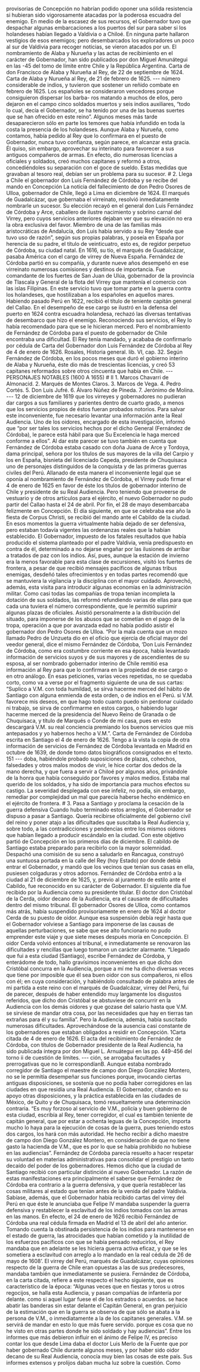 provisorias de Concepción no habrían podido oponer una sólida resistencia si hubieran sido vigorosamente atacadas por la poderosa escuadra del enemigo. En medio de la escasez de sus recursos, el Gobernador tuvo que despachar algunas embarcaciones a los puertos del sur para saber si los holandeses habían llegado a Valdivia o a Chiloé. En ninguna parte hallaron vestigios de esos enemigos; pero desembarcados los exploradores un poco al sur de Valdivia para recoger noticias, se vieron atacados por un. El nombramiento de Alaba y Nurueña y las actas de recibimiento en el carácter de Gobernador, han sido publicados por don Miguel Amunátegui en las -45 del tomo de límite entre Chile y la República Argentina. Carta de don Francisco de Alaba y Nurueña al Rey, de 22 de septiembre de 1624. Carta de Alaba y Nurueña al Rey, de 21 de febrero de 1625. --- número considerable de indios, y tuvieron que sostener un reñido combate en febrero de 1625. Los españoles se consideraron vencedores porque consiguieron dispersar los barba- ros matando a muchos de ellos, pero dejaron en el campo cinco soldados muertos y seis indios auxiliares, “todo lo cual, decía el Gobernador, se ha tenido por una de las buenas suertes que se han ofrecido en este reino”. Algunos meses más tarde desaparecieron sólo en parte los temores que había infundido en toda la costa la presencia de los holandeses. Aunque Alaba y Nurueña, como contamos, había pedido al Rey que lo confirmara en el puesto de Gobernador, nunca tuvo confianza, según parece, en alcanzar esta gracia. Él quiso, sin embargo, aprovechar su interinato para favorecer a sus antiguos compañeros de armas. En efecto, dio numerosas licencias a oficiales y soldados, creó muchos capitanes y reformó a otros, concediéndoles su separación con el goce de sueldo. Estas medidas que gravaban al tesoro real, debían ser un problema para su sucesor. # 2. Llega a Chile el gobernador don Luis Fernández de Córdoba y se recibe del mando en Concepción La noticia del fallecimiento de don Pedro Osores de Ulloa, gobernador de Chile, llegó a Lima en diciembre de 1624. El marqués de Guadalcázar, que gobernaba el virreinato, resolvió inmediatamente nombrarle un sucesor. Su elección recayó en el general don Luis Fernández de Córdoba y Arce, caballero de ilustre nacimiento y sobrino carnal del Virrey, pero cuyos servicios anteriores dejaban ver que su elevación no era la obra exclusiva del favor. Miembro de una de las familias más aristocráticas de Andalucía, don Luis había servido a su Rey “desde que tuvo uso de razón”, según sus propias palabras, y poseía en España por herencia de su padre, el título de veinticuatro, esto es, de regidor perpetuo de Córdoba, su ciudad natal. En 1616, su tío, el marqués de Guadalcázar, pasaba América con el cargo de virrey de Nueva España. Fernández de Córdoba partió en su compañía, y durante nueve años desempeñó en ese virreinato numerosas comisiones y destinos de importancia. Fue comandante de los fuertes de San Juan de Ulúa, gobernador de la provincia de Tlascala y General de la flota del Virrey que mantenía el comercio con las islas Filipinas. En este servicio tuvo que tomar parte en la guerra contra los holandeses, que hostilizaban a los españoles en aquellos mares. Habiendo pasado Perú en 1622, recibió el título de teniente capitán general del Callao. En el desempeño de ese cargo se ilustró en la defensa del puerto en 1624 contra escuadra holandesa, rechazó las diversas tentativas de desembarco que hizo el enemigo. Reconociendo sus servicios, el Rey lo había recomendado para que se le hicieran merced. Pero el nombramiento de Fernández de Córdoba para el puesto de gobernador de Chile encontraba una dificultad. El Rey tenía mandado, y acababa de confirmarlo por cédula de Carta del Gobernador don Luis Fernández de Córdoba al Rey de 4 de enero de 1626. Rosales, Historia general. lib. VI, cap. 32. Según Fernández de Córdoba, en los pocos meses que duró el gobierno interino de Alaba y Nurueña, éste dio más de trescientas licencias, y creó 53 capitanes reformados sobre otros cincuenta que había en Chile. --- PERSONAJES NOTABLES (1600 A 1655) # II 1. Marcos Chavarri de Almonacid. 2. Marqués de Montes Claros. 3. Marcos de Vega. 4. Pedro Cortés. 5. Don Luis Jufré. 6. Álvaro Núñez de Pineda. 7. Jerónimo de Molina. --- 12 de diciembre de 1619 que los virreyes y gobernadores no pudieran dar cargos a sus familiares y parientes dentro de cuarto grado, a menos que los servicios propios de éstos fueran probados notorios. Para salvar este inconveniente, fue necesario levantar una información ante la Real Audiencia. Uno de los oidores, encargado de esta investigación, informó que “por ser tales los servicios hechos por el dicho General (Fernández de Córdoba), le parece está hábil para que Su Excelencia le haga merced conforme a ellos”. Al dar este parecer se tuvo también en cuenta que Fernández de Córdoba estaba casado con doña Juana de Arce y Tordoya, dama principal, señora por los títulos de sus mayores de la villa del Carpio y los en España, bisnieta del licenciado Cepeda, presidente de Chuquisaca uno de personajes distinguidos de la conquista y de las primeras guerras civiles del Perú. Allanado de esta manera el inconveniente legal que se oponía al nombramiento de Fernández de Córdoba, el Virrey pudo firmar el 4 de enero de 1625 en favor de éste los títulos de gobernador interino de Chile y presidente de su Real Audiencia. Pero teniendo que proveerse de vestuario y de otros artículos para el ejército, el nuevo Gobernador no pudo partir del Callao hasta el 24 de abril. Por fin, el 28 de mayo desembarcaba felizmente en Concepción. El día siguiente, en que se celebraba ese año la fiesta de Corpus Christi, se recibió del mando ante el Cabildo de la ciudad. En esos momentos la guerra virtualmente había dejado de ser defensiva, pero estaban todavía vigentes las ordenanzas reales que la habían establecido. El Gobernador, impuesto de los fatales resultados que había producido el sistema planteado por el padre Valdivia, venía predispuesto en contra de él, determinado a no dejarse engañar por las ilusiones de arribar a tratados de paz con los indios. Así, pues, aunque la estación de invierno era la menos favorable para esta clase de excursiones, visitó los fuertes de frontera, a pesar de que recibió mensajes pacíficos de algunas tribus enemigas, desdeñó tales ofrecimientos y en todas partes recomendó que se mantuviera la vigilancia y la disciplina con el mayor cuidado. Aprovechó, además, esta visita para introducir algunas economías en la administración militar. Como casi todas las compañías de tropa tenían incompleta la dotación de sus soldados, las reformó refundiendo varias de ellas para que cada una tuviera el número correspondiente, que le permitió suprimir algunas plazas de oficiales. Asistió personalmente a la distribución del situado, para imponerse de los abusos que se cometían en el pago de la tropa, operación a que por avanzada edad no había podido asistir el gobernador don Pedro Osores de Ulloa. “Por la mala cuenta que un mozo llamado Pedro de Unzueta dio en el oficio que ejercía de oficial mayor del veedor general, dice el mismo Fernández de Córdoba, ‘Don Luis Fernández de Córdoba, como era costumbre corriente en esa época, había levantado información de servicios suyos y de sus mayores y de ascendientes de su esposa, al ser nombrado gobernador interino de Chile remitió esa información al Rey para que lo confirmara en la propiedad de ese cargo o en otro análogo. En esas peticiones, varias veces repetidas, no se quedaba corto, como va a verse por el fragmento siguiente de una de sus cartas: “Suplico a V.M. con toda humildad, se sirva hacerme merced del hábito de Santiago con alguna enmienda de esta orden, o de indios en el Perú. si V.M. favorece mis deseos, en que hago todo cuanto puedo sin perdonar cuidado ni trabajo, se sirva de confirmarme en estos cargos, o habiendo lugar hacerme merced de la presidencia del Nuevo Reino de Granada o de Chuquisaca, y título de Marqués o Conde de mi casa, pues en esto descargará V.M. su real conciencia premiando los buenos servicios que mis antepasados y yo habernos hecho a V.M.”. Carta de Fernández de Córdoba escrita en Santiago el 4 de enero de 1626. Tengo a la vista la copia de otra información de servicios de Fernández de Córdoba levantada en Madrid en octubre de 1639, de donde tomo datos biográficos consignados en el texto. 151 --- doba, habiéndole probado suposiciones de plazas, cohechos, falsedades y otros malos modos de vivir, le hice cortar dos dedos de la mano derecha, y que fuera a servir a Chiloé por algunos años, privándole de la honra que había conseguido por favores y malos medios. Estaba mal querido de los soldados, y ha sido de importancia para muchos efectos su castigo. La severidad desplegada con ese infeliz, no podía, sin embargo, remediar por complejidad un mal que parecía haberse hecho endémico en el ejército de frontera. # 3. Pasa a Santiago y proclama la cesación de la guerra defensiva Cuando hubo terminado estos arreglos, el Gobernador se dispuso a pasar a Santiago. Quería recibirse oficialmente del gobierno civil del reino y poner atajo a las dificultades que suscitaba la Real Audiencia y, sobre todo, a las contradicciones y pendencias entre los mismos oidores que habían llegado a producir escándalo en la ciudad. Con este objetivo partió de Concepción en los primeros días de diciembre. El cabildo de Santiago estaba preparado para recibirlo con la mayor solemnidad. Despachó una comisión de su seno a saludarlo en Rancagua, construyó una suntuosa portada en la calle del Rey (hoy Estado) por donde debía entrar el Gobernador, y mandó que los vecinos que tenían sus casas en ella, pusiesen colgaduras y otros adornos. Fernández de Córdoba entró a la ciudad al 21 de diciembre de 1625, y, previo al juramento de estilo ante el Cabildo, fue reconocido en su carácter de Gobernador. El siguiente día fue recibido por la Audiencia como su presidente titular. El doctor don Cristóbal de la Cerda, oidor decano de la Audiencia, era el causante de dificultades dentro del mismo tribunal. El gobernador Osores de Ulloa, como contamos más atrás, había suspendido provisoriamente en enero de 1624 al doctor Cerda de su puesto de oidor. Aunque esa suspensión debía regir hasta que el Gobernador volviese a Santiago para imponerse de las causas de aquellas perturbaciones, se sabe que ese alto funcionario no pudo emprender este viaje y que siete meses después moría en Concepción. El oidor Cerda volvió entonces al tribunal, e inmediatamente se renovaron las dificultades y rencillas que luego tomaron un carácter alarmante. “Llegado que fui a esta ciudad (Santiago), escribe Fernández de Córdoba, y enterádome de todo, hallo gravísimos inconvenientes en que dicho don Cristóbal concurra en la Audiencia, porque a mí me ha dicho diversas veces que tiene por imposible que él sea buen oidor con sus compañeros, ni ellos con él; en cuya consideración, y habiéndolo consultado de palabra antes de mi partida a este reino con el marqués de Guadalcázar, virrey del Perú, fui de parecer, después de haber entendido muy largamente los disgustos referidos, que dicho don Cristóbal se abstuviese de concurrir en la Audiencia con los demás oidores y que gozase del salario hasta que V.M. se sirviese de mandar otra cosa, por las necesidades que hay en tierras tan extrañas para él y su familia”. Pero la Audiencia, además, había suscitado numerosas dificultades. Aprovechándose de la ausencia casi constante de los gobernadores que estaban obligados a residir en Concepción. 1Carta citada de 4 de enero de 1626. El acta del recibimiento de Fernández de Córdoba, con títulos de Gobernador presidente de la Real Audiencia, ha sido publicada íntegra por don Miguel L. Arnuátegui en las pp. 449-456 del torno ii de cuestión de límites. --- ción, se arrogaba facultades y prerrogativas que no le correspondíanB. Aunque estaba nombrado corregidor de Santiago el maestre de campo don Diego González Montero, no se le permitía desempeñar sus funciones porque, invocando ciertas antiguas disposiciones, se sostenía que no podía haber corregidores en las ciudades en que residía una Real Audiencia. El Gobernador, citando en su apoyo otras disposiciones, y la práctica establecida en las ciudades de México, de Quito y de Chuquisaca, tomó resueltamente una determinación contraria. “Es muy forzoso al servicio de V.M., policía y buen gobierno de esta ciudad, escribía al Rey, tener corregidor, el cual es también teniente de capitán general, que por estar a ochenta leguas de la Concepción, importa mucho lo haya para la ejecución de cosas de la guerra, pues teniendo estos dos cargos, los hará con más autoridad. He hecho recibir a dicho maestre de campo don Diego González Montero, en consideración de que no tiene gasto la hacienda de V.M., que es por lo que se había prohibido no hubiese en las audiencias”. Fernández de Córdoba parecía resuelto a hacer respetar su voluntad en materias administrativas para consolidar el prestigio un tanto decaído del poder de los gobernadores. Hemos dicho que la ciudad de Santiago recibió con particular distinción al nuevo Gobernador. La razón de estas manifestaciones era principalmente el saberse que Fernández de Córdoba era contrario a la guerra defensiva, y que quería restablecer las cosas militares al estado que tenían antes de la venida del padre Valdivia. Sabíase, además, que el Gobernador había recibido cartas del virrey del Perú en que éste le anunciaba que Felipe IV mandaba suspender la guerra defensiva y restablecer la esclavitud de los indios tomados con las armas en las manos. En efecto, el 24 de enero de 1626 recibió Fernández de Córdoba una real cédula firmada en Madrid el 13 de abril del año anterior. Tomando cuenta la obstinada persistencia de los indios para mantenerse en el estado de guerra, las atrocidades que habían cometido y la inutilidad de los esfuerzos pacíficos con que se había pensado reducirlos, el Rey mandaba que en adelante se les hiciera guerra activa eficaz, y que se les sometiera a esclavitud con arreglo a lo mandado en la real cédula de 26 de mayo de 1608’. El virrey del Perú, marqués de Guadalcázar, cuyas opiniones respecto de la guerra de Chile eran opuestas a las de sus predecesores, mandaba también que inmediatamente se pusiera. Fernández de Córdoba, en la carta citada, refiere a este respecto el hecho siguiente, que es característico de la época: “Algunas veces que en fiestas y toros u otros regocijos, se halla esta Audiencia, y pasan compañías de infantería por delante. como si aquel lugar fuese el de los estrados o acuerdos. se hace abatir las banderas sin estar delante el Capitán General, en gran perjuicio de la estimación que en la guerra se observa de que sólo se abata a la persona de V.M., o inmediatamente a la de los capitanes generales. V.M. se servirá de mandar en esto lo que más fuere servido. porque es cosa que no he visto en otras partes donde he sido soldado y hay audiencias”. Entre los informes que más debieron influir en el ánimo de Felipe IV, es preciso contar los que desde Lima daba el doctor Luis Merlo de la Fuente que por haber gobernado Chile durante algunos meses, y por haber sido oidor decano de su Real Audiencia, conocía muy bien las cosas de este país. Sus informes extensos y prolijos daban mucha luz sobre la cuestión. Como